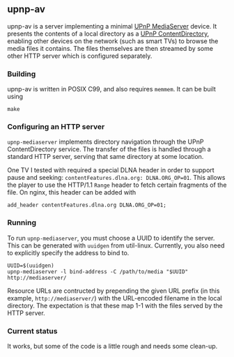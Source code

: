 ## upnp-av

upnp-av is a server implementing a minimal [UPnP MediaServer] device.
It presents the contents of a local directory as a [UPnP
ContentDirectory], enabling other devices on the network (such as
smart TVs) to browse the media files it contains. The files themselves
are then streamed by some other HTTP server which is configured
separately.

### Building

upnp-av is written in POSIX C99, and also requires `memmem`. It can
be built using

```
make
```

### Configuring an HTTP server

`upnp-mediaserver` implements directory navigation through the UPnP
ContentDirectory service. The transfer of the files is handled
through a standard HTTP server, serving that same directory at some
location.

One TV I tested with required a special DLNA header in order to
support pause and seeking: `contentFeatures.dlna.org: DLNA.ORG_OP=01`.
This allows the player to use the HTTP/1.1 `Range` header to fetch
certain fragments of the file. On nginx, this header can be added with

```
add_header contentFeatures.dlna.org DLNA.ORG_OP=01;
```

### Running

To run `upnp-mediaserver`, you must choose a UUID to identify the
server. This can be generated with `uuidgen` from util-linux.
Currently, you also need to explicitly specify the address to bind
to.

```
UUID=$(uuidgen)
upnp-mediaserver -l bind-address -C /path/to/media "$UUID" http://mediaserver/
```

Resource URLs are contructed by prepending the given URL prefix (in
this example, `http://mediaserver/`) with the URL-encoded filename
in the local directory. The expectation is that these map 1-1 with
the files served by the HTTP server.

### Current status

It works, but some of the code is a little rough and needs some
clean-up.

[UPnP MediaServer]: http://upnp.org/specs/av/UPnP-av-MediaServer-v1-Device.pdf
[UPnP ContentDirectory]: http://upnp.org/specs/av/UPnP-av-ContentDirectory-v1-Service.pdf
